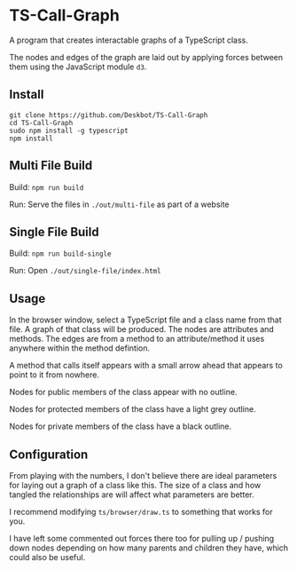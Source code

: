 TS-Call-Graph
=============

A program that creates interactable graphs of a TypeScript class.

The nodes and edges of the graph are laid out by applying forces between them using the JavaScript module `d3`.

Install
-------

```
git clone https://github.com/Deskbot/TS-Call-Graph
cd TS-Call-Graph
sudo npm install -g typescript
npm install
```

Multi File Build
----------------

Build: `npm run build`

Run: Serve the files in `./out/multi-file` as part of a website

Single File Build
-----------------

Build: `npm run build-single`

Run: Open `./out/single-file/index.html`

Usage
-----

In the browser window, select a TypeScript file and a class name from that file. A graph of that class will be produced. The nodes are attributes and methods. The edges are from a method to an attribute/method it uses anywhere within the method defintion.

A method that calls itself appears with a small arrow ahead that appears to point to it from nowhere.

Nodes for public members of the class appear with no outline.

Nodes for protected members of the class have a light grey outline.

Nodes for private members of the class have a black outline.

Configuration
-------------

From playing with the numbers, I don't believe there are ideal parameters for laying out a graph of a class like this. The size of a class and how tangled the relationships are will affect what parameters are better.

I recommend modifying `ts/browser/draw.ts` to something that works for you.

I have left some commented out forces there too for pulling up / pushing down nodes depending on how many parents and children they have, which could also be useful.
